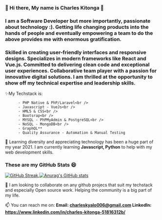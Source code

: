 ### 👋 Hi there, My name is Charles Kitonga :cowboy_hat_face:	

### I am a Software Developer but more importantly, passionate about technology :). Getting life changing products into the hands of people and eventually empowering a team to do the above provides me with enormous gratification.
### Skilled in creating user-friendly interfaces and responsive designs. Specializes in modern frameworks like React and Vue.js. Committed to delivering clean code and exceptional user experiences. Collaborative team player with a passion for innovative digital solutions. I am thrilled at the opportunity to show off my technical expertise and leadership skills.

✨My Techstack is:<br />
     
          - PHP Native & PhP/Laravel<br />
          - Javascript - VueJs<br />
          - HML5 & CSS<br />
          - Bootsrap<br />
          - MYSQL - PhPMyAdmin & PostgreSQL<br />
          - NoSQL - MongoDB<br />
          - GraphQL**
          - Quality Assurance - Automation & Manual Testing
     

🤔 Learning diversity and appreciating technology has been a huge part of my year 2021. I am currently learning **Javascript, Python** to help with my web development skills.

### These are my GitHub Stats 😄
[![GitHub Streak](https://github-readme-streak-stats.herokuapp.com?user=CharlesKitonga&theme=tokyonight&date_format=M%20j%5B%2C%20Y%5D)](https://git.io/streak-stats),[![Anurag's GitHub stats](https://github-readme-stats.vercel.app/api?username=CharlesKitonga&count_private=true&show_icons=true&theme=tokyonight)](https://github.com/anuraghazra/github-readme-stats)

👯 I am looking to collaborate on any github projecs that suit my techstack and especially Open source work. Helping the community is a big part of my life.

📫 You can reach me on:
      **Email: charleskyalo006@gmail.com
        LinkedIn: https://www.linkedin.com/in/charles-kitonga-51816312b/**   
   
<!--
**CharlesKitonga/CharlesKitonga** is a ✨ _special_ ✨ repository because its `README.md` (this file) appears on your GitHub profile.

Here are some ideas to get you started:

- 🔭 I’m currently working on Ecommerce project to help artisans through a colleague market their artwork, specifically on Jewellery in a bid to promoe local businesses as well as gain handson experience in creaing a fully fledged E-commerce website. I am also working on a few personal projects to help horn my skills.
- 🌱 I’m currently learning ...
- 👯 I’m looking to collaborate on ...
- 🤔 I’m looking for help with ...
- 💬 Ask me about ...
- 📫 How to reach me: ...
- 😄 Pronouns: ...
- ⚡ Fun fact: ...
-->
